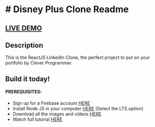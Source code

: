 # # Disney Plus Clone Readme

## <a href='https://linkedin-clone-b9f2a.web.app' target='_blank'>LIVE DEMO</a>

## Description
This is the ReactJS LinkedIn Clone, the perfect project to put on your portfolio by Clever Programmer.

## Build it today!

#### PREREQUISITES:
- Sign up for a Firebase account <a href='https://firebase.google.com'>HERE</a>
- Install Node JS in your computer <a href='https://nodejs.org/en/'>HERE</a> (Select the LTS option)
- Download all the images and videos <a href='https://drive.google.com/drive/folders/1czlG0rnLWJgNLhlU-tN6OVyB6xu1r5UU?usp=sharing'>HERE</a>
- Watch full tutorial <a href='https://youtu.be/xP3cxbDUtrc'>HERE</a>
